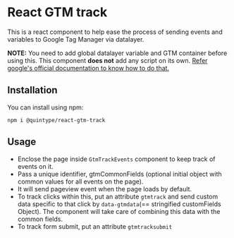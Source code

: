 # React GTM track

This is a react component to help ease the process of sending events and variables to Google Tag Manager via datalayer.

**NOTE:** You need to add global datalayer variable and GTM container before using this. This component **does not** add any script on its own.
[Refer google's official documentation to know how to do that.](https://developers.google.com/tag-manager/devguide#datalayer)

## Installation

You can install using npm:

```
npm i @quintype/react-gtm-track
```


## Usage

* Enclose the page inside `GtmTrackEvents` component to keep track of events on it.
* Pass a unique identifier, gtmCommonFields (optional initial object with common values for all events on the page).
* It will send pageview event when the page loads by default.
* To track clicks within this, put an attribute `gtmtrack` and send custom data specific to that click by `data-gtmdata`(== stringified customFields Object).
The component will take care of combining this data with the common fields.
* To track form submit, put an attribute `gtmtracksubmit`
